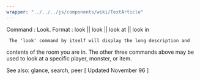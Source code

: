 ```yaml
---
wrapper: "../../../js/components/wiki/TextArticle"
---
```

Command : Look.
Format  : look || look <thing> || look at <thing> || look in <thing>
 
     The 'look' command by itself will display the long description and
contents of the room you are in.  The other three commands above may be
used to look at a specific player, monster, or item.
 
See also: glance, search, peer
[ Updated November 96 ]
